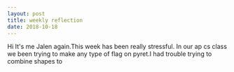 ```yaml
---
layout: post
title: weekly reflection
date: 2018-10-18
---
```

Hi It's me Jalen again.This week has been really stressful. In our ap cs class we been trying to make any type of flag on pyret.I had trouble trying to combine shapes to 

   
